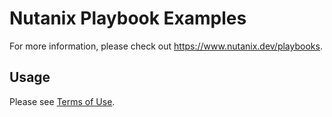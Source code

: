 # Nutanix Playbook Examples

For more information, please check out https://www.nutanix.dev/playbooks.

## Usage

Please see [Terms of Use](https://www.nutanix.com/legal/terms-of-use).
